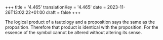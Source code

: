 +++
title = '4.465'
translationKey = '4.465'
date = 2023-11-26T13:02:22+01:00
draft = false
+++

The logical product of a tautology and a proposition says the same as the proposition. Therefore that product is identical with the proposition. For the essence of the symbol cannot be altered without altering its sense.

